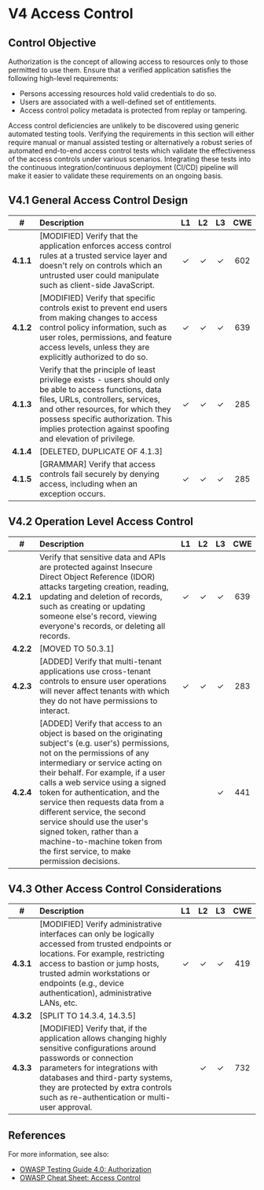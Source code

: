 # V4 Access Control

## Control Objective

Authorization is the concept of allowing access to resources only to those permitted to use them. Ensure that a verified application satisfies the following high-level requirements:

* Persons accessing resources hold valid credentials to do so.
* Users are associated with a well-defined set of entitlements.
* Access control policy metadata is protected from replay or tampering.

Access control deficiencies are unlikely to be discovered using generic automated testing tools. Verifying the requirements in this section will either require manual or manual assisted testing or alternatively a robust series of automated end-to-end access control tests which validate the effectiveness of the access controls under various scenarios. Integrating these tests into the continuous integration/continuous deployment (CI/CD) pipeline will make it easier to validate these requirements on an ongoing basis.

## V4.1 General Access Control Design

| # | Description | L1 | L2 | L3 | CWE |
| :---: | :--- | :---: | :---: | :---: | :---: |
| **4.1.1** | [MODIFIED] Verify that the application enforces access control rules at a trusted service layer and doesn't rely on controls which an untrusted user could manipulate such as client-side JavaScript. | ✓ | ✓ | ✓ | 602 |
| **4.1.2** | [MODIFIED] Verify that specific controls exist to prevent end users from making changes to access control policy information, such as user roles, permissions, and feature access levels, unless they are explicitly authorized to do so. | ✓ | ✓ | ✓ | 639 |
| **4.1.3** | Verify that the principle of least privilege exists - users should only be able to access functions, data files, URLs, controllers, services, and other resources, for which they possess specific authorization. This implies protection against spoofing and elevation of privilege. | ✓ | ✓ | ✓ | 285 |
| **4.1.4** | [DELETED, DUPLICATE OF 4.1.3] | | | | |
| **4.1.5** | [GRAMMAR] Verify that access controls fail securely by denying access, including when an exception occurs. | ✓ | ✓ | ✓ | 285 |

## V4.2 Operation Level Access Control

| # | Description | L1 | L2 | L3 | CWE |
| :---: | :--- | :---: | :---: | :---: | :---: |
| **4.2.1** | Verify that sensitive data and APIs are protected against Insecure Direct Object Reference (IDOR) attacks targeting creation, reading, updating and deletion of records, such as creating or updating someone else's record, viewing everyone's records, or deleting all records. | ✓ | ✓ | ✓ | 639 |
| **4.2.2** | [MOVED TO 50.3.1] | | | | |
| **4.2.3** | [ADDED] Verify that multi-tenant applications use cross-tenant controls to ensure user operations will never affect tenants with which they do not have permissions to interact. | ✓ | ✓ | ✓ | 283 |
| **4.2.4** | [ADDED] Verify that access to an object is based on the originating subject's (e.g. user's) permissions, not on the permissions of any intermediary or service acting on their behalf. For example, if a user calls a web service using a signed token for authentication, and the service then requests data from a different service, the second service should use the user's signed token, rather than a machine-to-machine token from the first service, to make permission decisions. | | | ✓ | 441 |

## V4.3 Other Access Control Considerations

| # | Description | L1 | L2 | L3 | CWE |
| :---: | :--- | :---: | :---: | :---: | :---: |
| **4.3.1** | [MODIFIED] Verify administrative interfaces can only be logically accessed from trusted endpoints or locations. For example, restricting access to bastion or jump hosts, trusted admin workstations or endpoints (e.g., device authentication), administrative LANs, etc. | ✓ | ✓ | ✓ | 419 |
| **4.3.2** | [SPLIT TO 14.3.4, 14.3.5] | | | | |
| **4.3.3** | [MODIFIED] Verify that, if the application allows changing highly sensitive configurations around passwords or connection parameters for integrations with databases and third-party systems, they are protected by extra controls such as re-authentication or multi-user approval. | | ✓ | ✓ | 732 |

## References

For more information, see also:

* [OWASP Testing Guide 4.0: Authorization](https://owasp.org/www-project-web-security-testing-guide/v41/4-Web_Application_Security_Testing/05-Authorization_Testing/README.html)
* [OWASP Cheat Sheet: Access Control](https://cheatsheetseries.owasp.org/cheatsheets/Access_Control_Cheat_Sheet.html)
